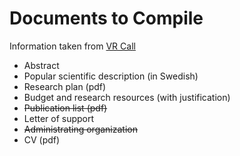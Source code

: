 # Documents to Compile

Information taken from [VR Call](http://vr.se/inenglish/researchfunding/applyforgrants/callforproposals/opengrants/startinggrantne.5.26af16d215268a259773c.html)
  - Abstract
  - Popular scientific description (in Swedish)
  - Research plan (pdf)
  - Budget and research resources (with justification)
  - ~~Publication list (pdf)~~
  - Letter of support
  - ~~Administrating organization~~
  - CV (pdf)
